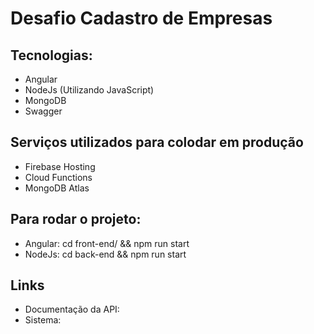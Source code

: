 # Desafio Cadastro de Empresas

## Tecnologias:
* Angular
* NodeJs (Utilizando JavaScript)
* MongoDB
* Swagger

## Serviços utilizados para colodar em produção
* Firebase Hosting
* Cloud Functions
* MongoDB Atlas

## Para rodar o projeto:
* Angular: cd front-end/ && npm run start
* NodeJs: cd back-end && npm run start

## Links
* Documentação da API:
* Sistema: 